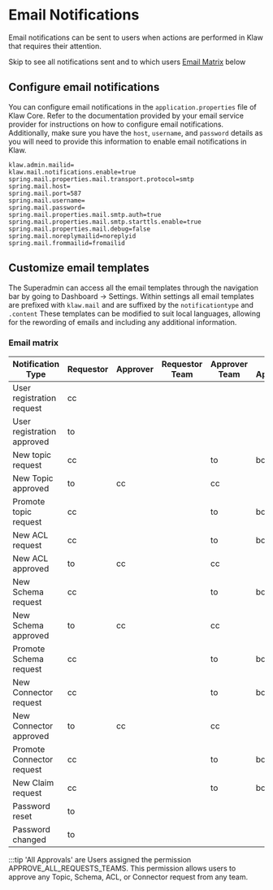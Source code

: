 # Email Notifications

Email notifications can be sent to users when actions are performed in
Klaw that requires their attention.

Skip to see all notifications sent and to which users [Email Matrix](#email-matrix) below

## Configure email notifications

You can configure email notifications in the `application.properties`
file of Klaw Core. Refer to the documentation provided by your email
service provider for instructions on how to configure email
notifications. Additionally, make sure you have the `host`, `username`,
and `password` details as you will need to provide this information to
enable email notifications in Klaw.

```{.text caption="Klaw email properties"}
klaw.admin.mailid=
klaw.mail.notifications.enable=true
spring.mail.properties.mail.transport.protocol=smtp
spring.mail.host=
spring.mail.port=587
spring.mail.username=
spring.mail.password=
spring.mail.properties.mail.smtp.auth=true
spring.mail.properties.mail.smtp.starttls.enable=true
spring.mail.properties.mail.debug=false
spring.mail.noreplymailid=noreplyid
spring.mail.frommailid=fromailid
```

## Customize email templates

The Superadmin can access all the email templates through the navigation
bar by going to Dashboard -\> Settings. Within settings all email
templates are prefixed with `klaw.mail` and are suffixed by the
`notificationtype` and `.content` These templates can be modified to suit
local languages, allowing for the rewording of emails and including any
additional information.

### Email matrix

| Notification Type          | Requestor | Approver | Requestor Team | Approver Team | All Approvals | Admin |
| -------------------------- | --------- | -------- | -------------- | ------------- | ------------- | ----- |
| User registration request  | cc        |          |                |               |               | to    |
| User registration approved | to        |          |                |               |               |       |
| New topic request          | cc        |          |                | to            | bcc           |       |
| New Topic approved         | to        | cc       |                | cc            |               |       |
| Promote topic request      | cc        |          |                | to            | bcc           |       |
| New ACL request            | cc        |          |                | to            | bcc           |       |
| New ACL approved           | to        | cc       |                | cc            |               |       |
| New Schema request         | cc        |          |                | to            | bcc           |       |
| New Schema approved        | to        | cc       |                | cc            |               |       |
| Promote Schema request     | cc        |          |                | to            | bcc           |       |
| New Connector request      | cc        |          |                | to            | bcc           |       |
| New Connector approved     | to        | cc       |                | cc            |               |       |
| Promote Connector request  | cc        |          |                | to            | bcc           |       |
| New Claim request          | cc        |          |                | to            | bcc           |       |
| Password reset             | to        |          |                |               |               |       |
| Password changed           | to        |          |                |               |               |       |

:::tip
'All Approvals' are Users assigned the permission
APPROVE_ALL_REQUESTS_TEAMS. This permission allows users to approve any
Topic, Schema, ACL, or Connector request from any team.
